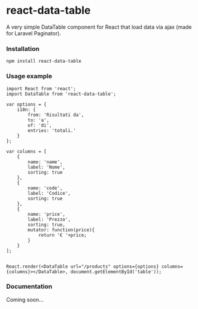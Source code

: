 react-data-table
=======
A very simple DataTable component for React that load data via ajax (made for Laravel Paginator).

### Installation
```
npm install react-data-table
```

### Usage example
```
import React from 'react';
import DataTable from 'react-data-table';

var options = {
    i18n: {
        from: 'Risultati da',
        to: 'a',
        of: 'di',
        entries: 'totali.'
    }
};

var columns = [
    {
        name: 'name',
        label: 'Nome',
        sorting: true
    },
    {
        name: 'code',
        label: 'Codice',
        sorting: true
    },
    {
        name: 'price',
        label: 'Prezzo',
        sorting: true,
        mutator: function(price){
            return '€ '+price;
        }
    }
];


React.render(<DataTable url="/products" options={options} columns={columns}></DataTable>, document.getElementById('table'));
```

### Documentation
Coming soon...